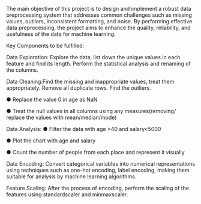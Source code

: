 
The main objective of this project is to design and implement a robust data
preprocessing system that addresses common challenges such as missing values,
outliers, inconsistent formatting, and noise. By performing effective data preprocessing,
the project aims to enhance the quality, reliability, and usefulness of the data for
machine learning.

Key Components to be fulfilled:

Data Exploration: Explore the data, list down the unique values in each feature and find
its length. Perform the statistical analysis and renaming of the columns.

Data Cleaning:Find the missing and inappropriate values, treat them appropriately. Remove all
duplicate rows. Find the outliers.

● Replace the value 0 in age as NaN

● Treat the null values in all columns using any measures(removing/ replace the
values with mean/median/mode)

Data Analysis:
● Filter the data with age >40 and salary<5000

● Plot the chart with age and salary

● Count the number of people from each place and represent it visually

Data Encoding:
Convert categorical variables into numerical representations using techniques such as
one-hot encoding, label encoding, making them suitable for analysis by machine
learning algorithms.

Feature Scaling:
After the process of encoding, perform the scaling of the features using standardscaler
and minmaxscaler.
